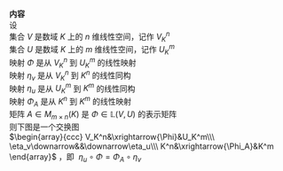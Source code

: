 **内容**  
设  
集合 $V$ 是数域 $K$ 上的 $n$ 维线性空间，记作 $V^n_K$   
集合 $U$ 是数域 $K$ 上的 $m$ 维线性空间，记作 $U^m_K$   
映射 $\Phi$ 是从 $V^n_K$ 到 $U^m_K$ 的线性映射  
映射 $\eta_v$ 是从 $V^n_K$ 到 $K^n$ 的线性同构  
映射 $\eta_u$ 是从 $U^m_K$ 到 $K^m$ 的线性同构  
映射 $\Phi_A$ 是从 $K^n$ 到 $K^m$ 的线性映射  
矩阵 $A\in M_{m\times n}(K)$ 是 $\Phi\in\mathbb{L}(V,U)$ 的表示矩阵  
则下图是一个交换图  
 $\begin{array}{ccc}  
V_K^n&\xrightarrow{\Phi}&U_K^m\\\   
\eta_v\downarrow&&\downarrow\eta_u\\\   
K^n&\xrightarrow{\Phi_A}&K^m  
\end{array}$ ，即 $\ \eta_u\circ\Phi=\Phi_A\circ\eta_v$   
